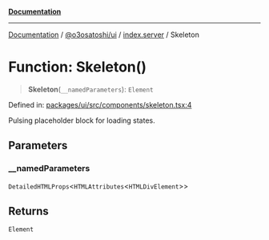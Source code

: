 [**Documentation**](../../../../README.md)

***

[Documentation](../../../../README.md) / [@o3osatoshi/ui](../../README.md) / [index.server](../README.md) / Skeleton

# Function: Skeleton()

> **Skeleton**(`__namedParameters`): `Element`

Defined in: [packages/ui/src/components/skeleton.tsx:4](https://github.com/o3osatoshi/experiment/blob/04dfa58df6e48824a200a24d77afef7ce464e1ae/packages/ui/src/components/skeleton.tsx#L4)

Pulsing placeholder block for loading states.

## Parameters

### \_\_namedParameters

`DetailedHTMLProps`\<`HTMLAttributes`\<`HTMLDivElement`\>\>

## Returns

`Element`
